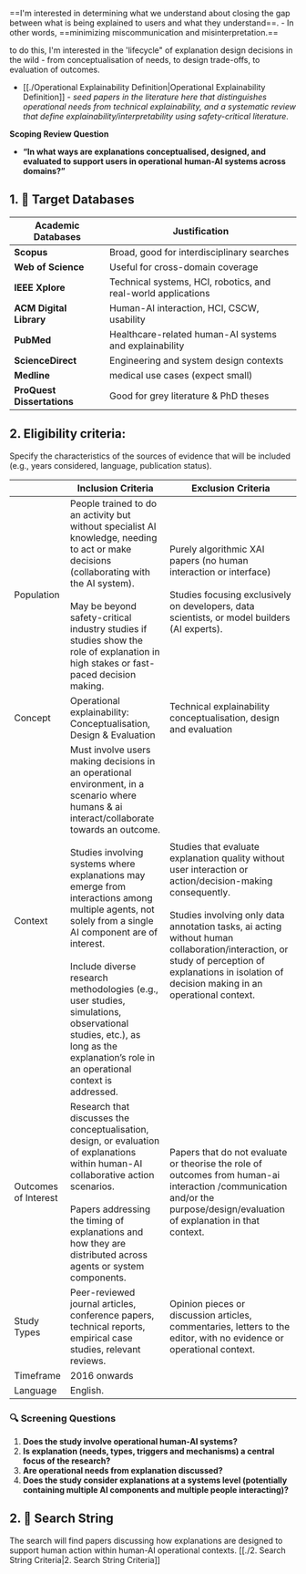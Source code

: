 ==I'm interested in determining what we understand about closing the gap between what is being explained to users and what they understand==. 
	- In other words, ==minimizing miscommunication and misinterpretation.== 

to do this, I'm interested in the 'lifecycle"  of explanation design decisions in the wild - from conceptualisation of needs, to design trade-offs, to evaluation of outcomes.
- [[./Operational Explainability Definition|Operational Explainability Definition]] - *seed papers in the literature here that distinguishes operational needs from technical explainability, and a systematic review that define explainability/interpretability using safety-critical literature.*

**Scoping Review Question**
- **“In what ways are explanations conceptualised, designed, and evaluated to support users in operational human-AI systems across domains?”**

## 1. 🎯 Target Databases

| **Academic Databases**     | **Justification**                                             |
| -------------------------- | ------------------------------------------------------------- |
| **Scopus**                 | Broad, good for interdisciplinary searches                    |
| **Web of Science**         | Useful for cross-domain coverage                              |
| **IEEE Xplore**            | Technical systems, HCI, robotics, and real-world applications |
| **ACM Digital Library**    | Human-AI interaction, HCI, CSCW, usability                    |
| **PubMed**                 | Healthcare-related human-AI systems and explainability        |
| **ScienceDirect**          | Engineering and system design contexts                        |
| **Medline**                | medical use cases (expect small)                              |
| **ProQuest Dissertations** | Good for grey literature & PhD theses                         |

## 2. Eligibility criteria:

Specify the characteristics of the sources of evidence that will be included (e.g., years considered, language, publication status).

|                      | Inclusion Criteria                                                                                                                                                                                                                                                                                                                                                                                                                                                                                 | Exclusion Criteria                                                                                                                                                                                                                                                                                                   |
| -------------------- | -------------------------------------------------------------------------------------------------------------------------------------------------------------------------------------------------------------------------------------------------------------------------------------------------------------------------------------------------------------------------------------------------------------------------------------------------------------------------------------------------- | -------------------------------------------------------------------------------------------------------------------------------------------------------------------------------------------------------------------------------------------------------------------------------------------------------------------- |
| Population           | People trained to do an activity but without specialist AI knowledge, needing to act or make decisions (collaborating with the AI system).  <br><br>May be beyond safety-critical industry studies if studies show the role of explanation in high stakes or fast-paced decision making.<br>                                                                                                                                                                                                       | Purely algorithmic XAI papers (no human interaction or interface)<br><br>Studies focusing exclusively on developers, data scientists, or model builders (AI experts).<br><br>                                                                                                                                        |
| Concept              | Operational explainability: Conceptualisation, Design & Evaluation                                                                                                                                                                                                                                                                                                                                                                                                                                 | Technical explainability conceptualisation, design and evaluation                                                                                                                                                                                                                                                    |
| Context              | Must involve users making decisions in an operational environment, in a scenario where humans & ai interact/collaborate towards an outcome.<br><br>Studies involving systems where explanations may emerge from interactions among multiple agents, not solely from a single AI component are of interest.<br><br>Include diverse research methodologies (e.g., user studies, simulations, observational studies, etc.), as long as the explanation’s role in an operational context is addressed. | Studies that evaluate explanation quality without user interaction or action/decision-making consequently.<br><br>Studies involving only data annotation tasks, ai acting without human collaboration/interaction, or study of perception of explanations in isolation of decision making in an operational context. |
| Outcomes of Interest | Research that discusses the conceptualisation, design, or evaluation of explanations within human-AI collaborative action scenarios.<br><br>Papers addressing the timing of explanations and how they are distributed across agents or system components.                                                                                                                                                                                                                                          | Papers that do not evaluate or theorise the role of outcomes from human-ai interaction /communication and/or the purpose/design/evaluation of explanation in that context.                                                                                                                                           |
| Study Types          | Peer-reviewed journal articles, conference papers, technical reports, empirical case studies, relevant reviews.                                                                                                                                                                                                                                                                                                                                                                                    | Opinion pieces or discussion articles, commentaries, letters to the editor, with no evidence or operational context.                                                                                                                                                                                                 |
| Timeframe            | 2016 onwards                                                                                                                                                                                                                                                                                                                                                                                                                                                                                       |                                                                                                                                                                                                                                                                                                                      |
| Language             | English.                                                                                                                                                                                                                                                                                                                                                                                                                                                                                           |                                                                                                                                                                                                                                                                                                                      |

### 🔍 Screening Questions

1. **Does the study involve operational human-AI systems?**
2. **Is explanation (needs, types, triggers and mechanisms) a central focus of the research?**
3. **Are operational needs from explanation discussed?**
4. **Does the study consider explanations at a systems level (potentially containing multiple AI components and multiple people interacting)?**


## 2. 🔗 Search String

The search will find papers discussing how explanations are designed to support human action within human-AI operational contexts. 
[[./2. Search String Criteria|2. Search String Criteria]]
